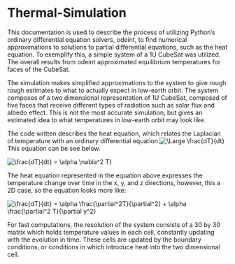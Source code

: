 # Thermal-Simulation

This documentation is used to describe the process of utilizing Python’s ordinary differential equation solvers, odeint, 
to find numerical approximations to solutions to partial differential equations, such as the heat equation. To exemplify
this, a simple system of a 1U CubeSat was utilized. The overall results from odeint approximated equilibrium temperatures
for faces of the CubeSat.

The simulation makes simplified approximations to the system to give rough rough estimates to what to actually expect in
low-earth orbit. The system composes of a two dimensional representation of 1U CubeSat, composed of five faces that receive
different types of radiation such as solar flux and albedo effect. This is not the most accurate simulation, but gives an 
estimated idea to what temperatures in low-earth orbit may look like.

The code written describes the heat equation, which  relates the Laplacian of temperature with an ordinary differential 
equation <img src="https://latex.codecogs.com/svg.latex?\Large&space;\frac{dT}{dt}" title="\Large \frac{dT}{dt}" /> This equation can be see below.


<img src="https://latex.codecogs.com/svg.latex?\Large&space;\frac{dT}{dt} = \alpha \nabla^2 T" title="\frac{dT}{dt} = \alpha \nabla^2 T}" />


The heat equation represented in the equation above expresses the temperature change over time in the x, y, and z directions, 
however, this a 2D case, so the equation looks more like:


<img src="https://latex.codecogs.com/svg.latex?\Large&space;\frac{dT}{dt} = \alpha \frac{\partial^2T}{\partial^2} + \alpha \frac{\partial^2 T}{\partial y^2}" title="\frac{dT}{dt} = \alpha \frac{\partial^2T}{\partial^2} + \alpha \frac{\partial^2 T}{\partial y^2}" />

For fast computations, the resolution of the system consists of a 30 by 30 matrix which holds temperature values in each cell, constantly
updating with the evolution in time. These cells are updated by the boundary conditions, or conditions in which introduce heat into the 
two dimensional cell. 
